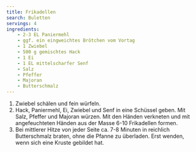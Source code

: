 ```yaml
---
title: Frikadellen
search: Buletten
servings: 4
ingredients:
    - 2-3 EL Paniermehl
    - ggf. ein eingweichtes Brötchen vom Vortag
    - 1 Zwiebel
    - 500 g gemischtes Hack
    - 1 Ei
    - 1 EL mittelscharfer Senf
    - Salz
    - Pfeffer
    - Majoran
    - Butterschmalz
---
```


1. Zwiebel schälen und fein würfeln.
2. Hack, Paniermehl, Ei, Zwiebel und Senf in eine Schüssel geben. Mit Salz, Pfeffer und Majoran würzen. Mit den Händen verkneten und mit angefeuchteten Händen aus der Masse 6-10 Frikadellen formen.
3. Bei mittlerer Hitze von jeder Seite ca. 7-8 Minuten in reichlich Butterschmalz braten, ohne die Pfanne zu überladen. Erst wenden, wenn sich eine Kruste gebildet hat.
